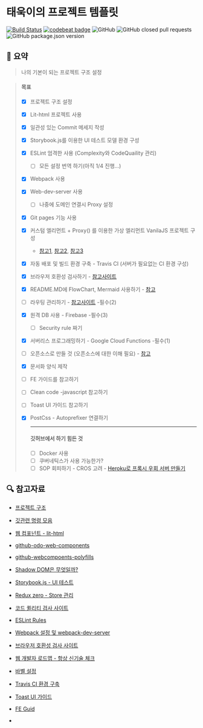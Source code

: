 # 태욱이의 프로젝트 템플릿

[![Build Status](https://travis-ci.org/taeuk-gang/taeuk-template.svg?branch=master)](https://travis-ci.org/taeuk-gang/taeuk-template) [![codebeat badge](https://codebeat.co/badges/fa88fd81-fc65-45a7-8618-d3314ef87c21)](https://codebeat.co/projects/github-com-taeuk-gang-my-project-master) ![GitHub](https://img.shields.io/github/license/taeuk-gang/taeuk-template.svg) ![GitHub closed pull requests](https://img.shields.io/github/issues-pr-closed/taeuk-gang/taeuk-template.svg) ![GitHub package.json version](https://img.shields.io/github/package-json/v/taeuk-gang/taeuk-template.svg)

## :memo: 요약
> 나의 기본이 되는 프로젝트 구조 설정

> #### 목표
>
> - [x] 프로젝트 구조 설정
>
> - [x] Lit-html 프로젝트 사용
>
> - [x] 일관성 있는 Commit 메세지 작성
>
> - [x] Storybook.js를 이용한 UI 테스트 모델 환경 구성
>
> - [x] ESLint 엄격한 사용 (Complexity와 CodeQuaility 관리) 
>   
>   - [ ] 모든 설정 번역 하기(아직 1/4 진행...)
>   
> - [x] Webpack 사용
>
> - [x] Web-dev-server 사용
>   
>   - [ ] 나중에 도메인 연결시 Proxy 설정
>   
> - [x] Git pages 기능 사용
>
> - [x] 커스텀 엘리먼트 + Proxy() 를 이용한 가상 엘리먼트 VanilaJS 프로젝트 구성
>   
>   - [참고1](https://dev-momo.tistory.com/entry/javascript-ES6-Proxy), [참고2](https://stackblitz.com/edit/2-way-bind-exapmle?file=index.js), [참고3](https://meetup.toast.com/posts/158)
>   
> - [x] 자동 배포 및 빌드 환경 구축 - Travis CI (서버가 필요없는 CI 환경 구성)
>
> - [x] 브라우저 호환성 검사하기 - [참고사이트](https://caniuse.com/#feat=shadowdomv1)
>
> - [x] README.MD에 FlowChart, Mermaid 사용하기 - [참고](https://baemincheon.tistory.com/29)
>
> - [ ] 라우팅 관리하기 - [참고사이트](https://poiemaweb.com/js-spa) -필수(2)
>
> - [x] 원격 DB 사용 - Firebase -필수(3)
>
>   - [ ] Security rule 짜기
>
> - [x] 서버리스 프로그래밍하기 - Google Cloud Functions -필수(1)
>
> - [ ] 오픈소스로 만들 것 (오픈소스에 대한 이해 필요) - [참고](https://janelia-flyem.github.io/licenses.html)
>
> - [x] 문서화 양식 제작
>
> - [ ] FE 가이드를 참고하기
>
> - [ ] Clean code -javascript 참고하기
>
> - [ ] Toast UI 가이드 참고하기
>
> - [x] PostCss - Autoprefixer 연결하기
>
>   --------------------
>
>   #### 깃허브에서 하기 힘든 것
>
>   - [ ] Docker 사용
>   - [ ] 쿠버네틱스가 사용 가능한가?
>   - [ ] SOP 회피하기 - CROS 고려 - [Heroku로 프록시 우회 서버 만들기](https://github.com/Rob--W/cors-anywhere)



## :mag: 참고자료

- [프로젝트 구조](https://joshua1988.github.io/web-development/vuejs/vue-structure/)
- [깃관련 명령 모음](https://github.com/mingrammer/git-tips/blob/master/README.md#%EC%B6%A9%EB%8F%8C%EB%90%9C-%EB%AA%A8%EB%93%A0-%ED%8C%8C%EC%9D%BC-%EB%82%98%EC%97%B4%ED%95%98%EA%B8%B0)
- [웹 컴포넌트 - lit-html](https://kyu.io/%EC%9B%B9-%EC%BB%B4%ED%8F%AC%EB%84%8C%ED%8A%B85%e2%80%8a-%e2%80%8alit-html%EB%A1%9C-%EB%A6%AC%EC%97%91%ED%8A%B8%EC%B2%98%EB%9F%BC-%EC%BD%94%EB%94%A9%ED%95%98%EA%B8%B0/)
- [github-odo-web-components](https://github.com/kyuwoo-choi/todo-web-components)
- [github-webcompoents-polyfills](https://github.com/webcomponents/polyfills/tree/master/packages/webcomponentsjs#how-to-use)

- [Shadow DOM은 무엇일까?](https://wit.nts-corp.com/2019/03/27/5552)

- [Storybook.js - UI 테스트](https://release-3-4--storybooks-polymer.netlify.com/?selectedKind=Welcome&selectedStory=Welcome&full=0&addons=1&stories=1&panelRight=0&addonPanel=storybook%2Fstories%2Fstories-panel)

- [Redux zero - Store 관리](https://github.com/redux-zero/redux-zero)

- [코드 퀼리티 검사 사이트](https://codebeat.co/projects/github-com-taeuk-gang-my-project-master)

- [ESLint Rules](https://eslint.org/docs/rules/)

- [Webpack 설정 및 webpack-dev-server](https://www.daleseo.com/webpack-development/)

- [브라우저 호환성 검사 사이트](https://caniuse.com/#feat=shadowdomv1)

- [웹 개발자 로드맵 - 항상 신기술 체크](https://github.com/devJang/developer-roadmap)

- [바벨 설정](https://babeljs.io/docs/en/babel-register)

- [Travis CI 환경 구축](https://d2.naver.com/helloworld/2564557)
- [Toast UI 가이드](https://ui.toast.com/weekly-pick/ko/)
- [FE Guid](https://ui.toast.com/fe-guide/ko/)
- 

